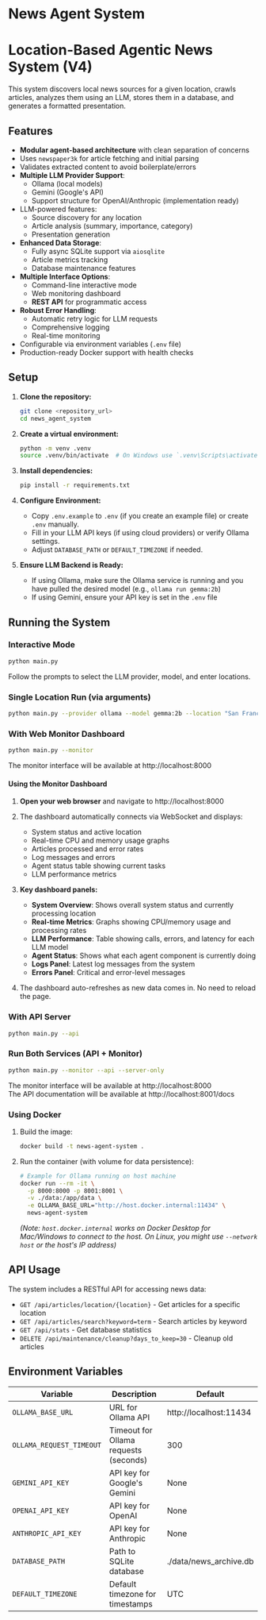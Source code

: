 # News Agent System

# Location-Based Agentic News System (V4)

This system discovers local news sources for a given location, crawls articles, analyzes them using an LLM, stores them in a database, and generates a formatted presentation.

## Features

* **Modular agent-based architecture** with clean separation of concerns
* Uses `newspaper3k` for article fetching and initial parsing
* Validates extracted content to avoid boilerplate/errors
* **Multiple LLM Provider Support**:
  * Ollama (local models)
  * Gemini (Google's API)
  * Support structure for OpenAI/Anthropic (implementation ready)
* LLM-powered features:
  * Source discovery for any location
  * Article analysis (summary, importance, category)
  * Presentation generation
* **Enhanced Data Storage**:
  * Fully async SQLite support via `aiosqlite`
  * Article metrics tracking
  * Database maintenance features
* **Multiple Interface Options**:
  * Command-line interactive mode
  * Web monitoring dashboard
  * **REST API** for programmatic access
* **Robust Error Handling**:
  * Automatic retry logic for LLM requests
  * Comprehensive logging
  * Real-time monitoring
* Configurable via environment variables (`.env` file)
* Production-ready Docker support with health checks

## Setup

1. **Clone the repository:**
   ```bash
   git clone <repository_url>
   cd news_agent_system
   ```

2. **Create a virtual environment:**
   ```bash
   python -m venv .venv
   source .venv/bin/activate  # On Windows use `.venv\Scripts\activate`
   ```

3. **Install dependencies:**
   ```bash
   pip install -r requirements.txt
   ```

4. **Configure Environment:**
   * Copy `.env.example` to `.env` (if you create an example file) or create `.env` manually.
   * Fill in your LLM API keys (if using cloud providers) or verify Ollama settings.
   * Adjust `DATABASE_PATH` or `DEFAULT_TIMEZONE` if needed.

5. **Ensure LLM Backend is Ready:**
   * If using Ollama, make sure the Ollama service is running and you have pulled the desired model (e.g., `ollama run gemma:2b`)
   * If using Gemini, ensure your API key is set in the `.env` file

## Running the System

### Interactive Mode

```bash
python main.py
```
Follow the prompts to select the LLM provider, model, and enter locations.

### Single Location Run (via arguments)

```bash
python main.py --provider ollama --model gemma:2b --location "San Francisco"
```

### With Web Monitor Dashboard

```bash
python main.py --monitor
```

The monitor interface will be available at http://localhost:8000

#### Using the Monitor Dashboard

1. **Open your web browser** and navigate to http://localhost:8000
2. The dashboard automatically connects via WebSocket and displays:
   - System status and active location
   - Real-time CPU and memory usage graphs
   - Articles processed and error rates
   - Log messages and errors
   - Agent status table showing current tasks
   - LLM performance metrics

3. **Key dashboard panels:**
   - **System Overview**: Shows overall system status and currently processing location
   - **Real-time Metrics**: Graphs showing CPU/memory usage and processing rates
   - **LLM Performance**: Table showing calls, errors, and latency for each LLM model
   - **Agent Status**: Shows what each agent component is currently doing
   - **Logs Panel**: Latest log messages from the system
   - **Errors Panel**: Critical and error-level messages

4. The dashboard auto-refreshes as new data comes in. No need to reload the page.

### With API Server

```bash
python main.py --api
```

### Run Both Services (API + Monitor)

```bash
python main.py --monitor --api --server-only
```

The monitor interface will be available at http://localhost:8000  
The API documentation will be available at http://localhost:8001/docs

### Using Docker

1. Build the image:
   ```bash
   docker build -t news-agent-system .
   ```

2. Run the container (with volume for data persistence):
   ```bash
   # Example for Ollama running on host machine
   docker run --rm -it \
     -p 8000:8000 -p 8001:8001 \
     -v ./data:/app/data \
     -e OLLAMA_BASE_URL="http://host.docker.internal:11434" \
     news-agent-system
   ```
   *(Note: `host.docker.internal` works on Docker Desktop for Mac/Windows to connect to the host. On Linux, you might use `--network host` or the host's IP address)*

## API Usage

The system includes a RESTful API for accessing news data:

* `GET /api/articles/location/{location}` - Get articles for a specific location
* `GET /api/articles/search?keyword=term` - Search articles by keyword
* `GET /api/stats` - Get database statistics
* `DELETE /api/maintenance/cleanup?days_to_keep=30` - Cleanup old articles

## Environment Variables

| Variable | Description | Default |
|----------|-------------|---------|
| `OLLAMA_BASE_URL` | URL for Ollama API | http://localhost:11434 |
| `OLLAMA_REQUEST_TIMEOUT` | Timeout for Ollama requests (seconds) | 300 |
| `GEMINI_API_KEY` | API key for Google's Gemini | None |
| `OPENAI_API_KEY` | API key for OpenAI | None |
| `ANTHROPIC_API_KEY` | API key for Anthropic | None |
| `DATABASE_PATH` | Path to SQLite database | ./data/news_archive.db |
| `DEFAULT_TIMEZONE` | Default timezone for timestamps | UTC |